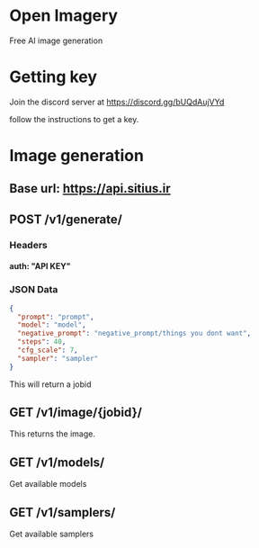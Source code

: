 # Open Imagery

Free AI image generation

# Getting key

Join the discord server at 
https://discord.gg/bUQdAujVYd

follow the instructions to get a key.

# Image generation

## Base url: https://api.sitius.ir

## POST /v1/generate/
### Headers
#### auth: "API KEY"
### JSON Data
```json
{
  "prompt": "prompt",
  "model": "model",
  "negative_prompt": "negative_prompt/things you dont want",
  "steps": 40,
  "cfg_scale": 7,
  "sampler": "sampler"
}
```

This will return a jobid

## GET /v1/image/{jobid}/
This returns the image.

## GET /v1/models/
Get available models

## GET /v1/samplers/
Get available samplers
